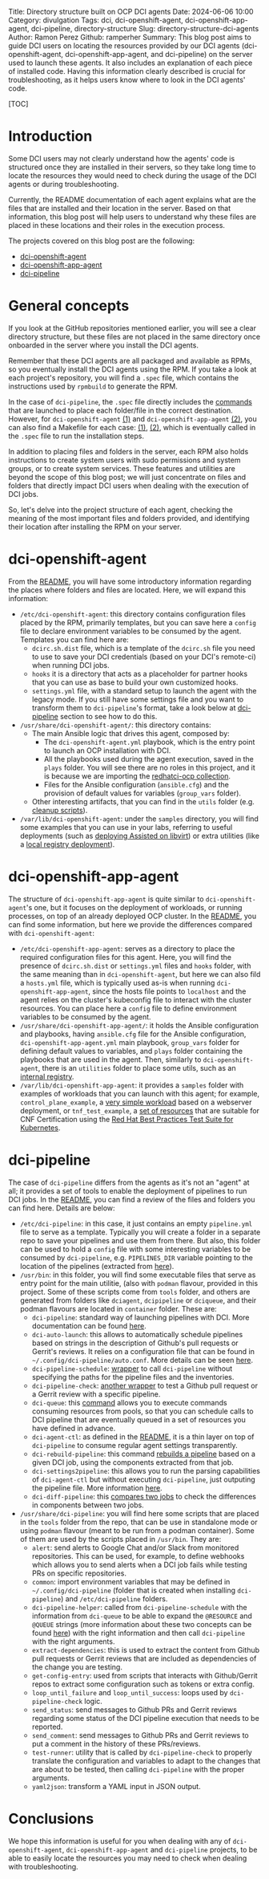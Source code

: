 Title: Directory structure built on OCP DCI agents
Date: 2024-06-06 10:00
Category: divulgation
Tags: dci, dci-openshift-agent, dci-openshift-app-agent, dci-pipeline, directory-structure
Slug: directory-structure-dci-agents
Author: Ramon Perez
Github: ramperher
Summary: This blog post aims to guide DCI users on locating the resources provided by our DCI agents (dci-openshift-agent, dci-openshift-app-agent, and dci-pipeline) on the server used to launch these agents. It also includes an explanation of each piece of installed code. Having this information clearly described is crucial for troubleshooting, as it helps users know where to look in the DCI agents' code.

[TOC]

# Introduction

Some DCI users may not clearly understand how the agents' code is structured once they are installed in their servers, so they take long time to locate the resources they would need to check during the usage of the DCI agents or during troubleshooting.

Currently, the README documentation of each agent explains what are the files that are installed and their location in the server. Based on that information, this blog post will help users to understand why these files are placed in these locations and their roles in the execution process.

The projects covered on this blog post are the following:

- [dci-openshift-agent](https://github.com/redhat-cip/dci-openshift-agent)
- [dci-openshift-app-agent](https://github.com/redhat-cip/dci-openshift-app-agent)
- [dci-pipeline](https://github.com/redhat-cip/dci-pipeline)

# General concepts

If you look at the GitHub repositories mentioned earlier, you will see a clear directory structure, but these files are not placed in the same directory once onboarded in the server where you install the DCI agents.

Remember that these DCI agents are all packaged and available as RPMs, so you eventually install the DCI agents using the RPM. If you take a look at each project's repository, you will find a `.spec` file, which contains the instructions used by `rpmbuild` to generate the RPM.

In the case of `dci-pipeline`, the `.spec` file directly includes the [commands](https://github.com/redhat-cip/dci-pipeline/blob/master/dci-pipeline.spec) that are launched to place each folder/file in the correct destination. However, for `dci-openshift-agent` [(1)](https://github.com/redhat-cip/dci-openshift-agent/blob/master/dci-openshift-agent.spec) and `dci-openshift-app-agent` [(2)](https://github.com/redhat-cip/dci-openshift-app-agent/blob/master/dci-openshift-app-agent.spec), you can also find a Makefile for each case: [(1)](https://github.com/redhat-cip/dci-openshift-agent/blob/master/Makefile), [(2)](https://github.com/redhat-cip/dci-openshift-app-agent/blob/master/Makefile), which is eventually called in the `.spec` file to run the installation steps.

In addition to placing files and folders in the server, each RPM also holds instructions to create system users with sudo permissions and system groups, or to create system services. These features and utilities are beyond the scope of this blog post; we will just concentrate on files and folders that directly impact DCI users when dealing with the execution of DCI jobs.

So, let's delve into the project structure of each agent, checking the meaning of the most important files and folders provided, and identifying their location after installing the RPM on your server.

# dci-openshift-agent

From the [README](https://github.com/redhat-cip/dci-openshift-agent/?tab=readme-ov-file#folders-and-files-location), you will have some introductory information regarding the places where folders and files are located. Here, we will expand this information:

- `/etc/dci-openshift-agent`: this directory contains configuration files placed by the RPM, primarily templates, but you can save here a `config` file to declare environment variables to be consumed by the agent. Templates you can find here are:
    - `dcirc.sh.dist` file, which is a template of the `dcirc.sh` file you need to use to save your DCI credentials (based on your DCI's remote-ci) when running DCI jobs.
    - `hooks` it is a directory that acts as a placeholder for partner hooks that you can use as base to build your own customized hooks.
    - `settings.yml` file, with a standard setup to launch the agent with the legacy mode. If you still have some settings file and you want to transform them to `dci-pipeline`'s format, take a look below at [dci-pipeline](#dci-pipeline) section to see how to do this.
- `/usr/share/dci-openshift-agent/`: this directory contains:
    - The main Ansible logic that drives this agent, composed by:
        - The `dci-openshift-agent.yml` playbook, which is the entry point to launch an OCP installation with DCI.
        - All the playbooks used during the agent execution, saved in the `plays` folder. You will see there are no roles in this project, and it is because we are importing the [redhatci-ocp collection](https://github.com/redhatci/ansible-collection-redhatci-ocp).
        - Files for the Ansible configuration (`ansible.cfg`) and the provision of default values for variables (`group_vars` folder).
    - Other interesting artifacts, that you can find in the `utils` folder (e.g. [cleanup scripts](https://github.com/redhat-cip/dci-openshift-agent/tree/master/utils/cleanup-scripts)).
- `/var/lib/dci-openshift-agent`: under the `samples` directory, you will find some examples that you can use in your labs, referring to useful deployments (such as [deploying Assisted on libvirt](https://github.com/redhat-cip/dci-openshift-agent/tree/master/samples/assisted_on_libvirt)) or extra utilities (like a [local registry deployment](https://github.com/redhat-cip/dci-openshift-agent/tree/master/samples/roles/local-registry)).

# dci-openshift-app-agent

The structure of `dci-openshift-app-agent` is quite similar to `dci-openshift-agent`'s one, but it focuses on the deployment of workloads, or running processes, on top of an already deployed OCP cluster. In the [README](https://github.com/redhat-cip/dci-openshift-app-agent?tab=readme-ov-file#folders-and-files-location), you can find some information, but here we provide the differences compared with `dci-openshift-agent`:

- `/etc/dci-openshift-app-agent`: serves as a directory to place the required configuration files for this agent. Here, you will find the presence of `dcirc.sh.dist` or `settings.yml` files and `hooks` folder, with the same meaning than in `dci-openshift-agent`, but here we can also fild a `hosts.yml` file, which is typically used as-is when running `dci-openshift-app-agent`, since the hosts file points to `localhost` and the agent relies on the cluster's kubeconfig file to interact with the cluster resources. You can place here a `config` file to define environment variables to be consumed by the agent.
- `/usr/share/dci-openshift-app-agent/`: it holds the Ansible configuration and playbooks, having `ansible.cfg` file for the Ansible configuration, `dci-openshift-app-agent.yml` main playbook, `group_vars` folder for defining default values to variables, and `plays` folder containing the playbooks that are used in the agent. Then, similarly to `dci-openshift-agent`, there is an `utilities` folder to place some utils, such as an [internal registry](https://github.com/redhat-cip/dci-openshift-app-agent/tree/master/utilities/internal-registry).
- `/var/lib/dci-openshift-app-agent`: it provides a `samples` folder with examples of workloads that you can launch with this agent; for example, `control_plane_example`, a [very simple workload](https://github.com/redhat-cip/dci-openshift-app-agent/tree/master/samples/control_plane_example) based on a webserver deployment, or `tnf_test_example`, a [set of resources](https://github.com/redhat-cip/dci-openshift-app-agent/tree/master/samples/tnf_test_example) that are suitable for CNF Certification using the [Red Hat Best Practices Test Suite for Kubernetes](https://github.com/test-network-function/cnf-certification-test).

# dci-pipeline

The case of `dci-pipeline` differs from the agents as it's not an "agent" at all; it provides a set of tools to enable the deployment of pipelines to run DCI jobs. In the [README](https://github.com/redhat-cip/dci-pipeline?tab=readme-ov-file#folders-and-files-location), you can find a review of the files and folders you can find here. Details are below:

- `/etc/dci-pipeline`: in this case, it just contains an empty `pipeline.yml` file to serve as a template. Typically you will create a folder in a separate repo to save your pipelines and use them from there. But also, this folder can be used to hold a `config` file with some interesting variables to be consumed by `dci-pipeline`, e.g. `PIPELINES_DIR` variable pointing to the location of the pipelines (extracted from [here](https://github.com/redhat-cip/dci-pipeline/tree/master?tab=readme-ov-file#dci-pipeline-schedule)).
- `/usr/bin`: in this folder, you will find some executable files that serve as entry point for the main utilitie, (also with `podman` flavour, provided in this project. Some of these scripts come from `tools` folder, and others are generated from folders like `dciagent`, `dcipipeline` or `dciqueue`, and their podman flavours are located in `container` folder. These are:
    - `dci-pipeline`: standard way of launching pipelines with DCI. More documentation can be found [here](https://github.com/redhat-cip/dci-pipeline/tree/master?tab=readme-ov-file#dci-pipeline-command).
    - `dci-auto-launch`: this allows to automatically schedule pipelines based on strings in the description of Github's pull requests or Gerrit's reviews. It relies on a configuration file that can be found in `~/.config/dci-pipeline/auto.conf`. More details can be seen [here](https://github.com/redhat-cip/dci-pipeline/tree/master?tab=readme-ov-file#dci-auto-launch).
    - `dci-pipeline-schedule`: [wrapper](https://github.com/redhat-cip/dci-pipeline/tree/master?tab=readme-ov-file#dci-pipeline-schedule) to call `dci-pipeline` without specifying the paths for the pipeline files and the inventories.
    - `dci-pipeline-check`: [another wrapper](https://github.com/redhat-cip/dci-pipeline/tree/master?tab=readme-ov-file#dci-pipeline-check) to test a Github pull request or a Gerrit review with a specific pipeline.
    - `dci-queue`: this [command](/https://github.com/redhat-cip/dci-pipeline/tree/master?tab=readme-ov-file#dci-queue-command) allows you to execute commands consuming resources from pools, so that you can schedule calls to DCI pipeline that are eventually queued in a set of resources you have defined in advance.
    - `dci-agent-ctl`: as defined in the [README](https://github.com/redhat-cip/dci-pipeline/tree/master?tab=readme-ov-file#dci-agent-ctl), it is a thin layer on top of `dci-pipeline` to consume regular agent settings transparently.
    - `dci-rebuild-pipeline`: this command [rebuilds a pipeline](https://github.com/redhat-cip/dci-pipeline/tree/master?tab=readme-ov-file#how-to-rebuild-a-pipeline) based on a given DCI job, using the components extracted from that job.
    - `dci-settings2pipeline`: this allows you to run the parsing capabilities of `dci-agent-ctl` but without executing `dci-pipeline`, just outputing the pipeline file. More information [here](https://github.com/redhat-cip/dci-pipeline/tree/master?tab=readme-ov-file#dci-settings2pipeline).
    - `dci-diff-pipeline`: this [compares two jobs](https://github.com/redhat-cip/dci-pipeline/tree/master?tab=readme-ov-file#how-to-see-components-diff-between-two-pipelines) to check the differences in components between two jobs.
- `/usr/share/dci-pipeline`: you will find here some scripts that are placed in the `tools` folder from the repo, that can be use in standalone mode or using `podman` flavour (meant to be run from a podman container). Some of them are used by the scripts placed in `/usr/bin`. They are:
    - `alert`: send alerts to Google Chat and/or Slack from monitored repositories. This can be used, for example, to define webhooks which allows you to send alerts when a DCI job fails while testing PRs on specific repositories.
    - `common`: import environment variables that may be defined in `~/.config/dci-pipeline` (folder that is created when installing `dci-pipeline`) and `/etc/dci-pipeline` folders.
    - `dci-pipeline-helper`: called from `dci-pipeline-schedule` with the information from `dci-queue` to be able to expand the `@RESOURCE` and `@QUEUE` strings (more information about these two concepts can be found [here](https://github.com/redhat-cip/dci-pipeline/tree/master?tab=readme-ov-file#link-between-dci-pipeline-and-dci-queue-queue-and-resource)) with the right information and then call `dci-pipeline` with the right arguments.
    - `extract-dependencies`: this is used to extract the content from Github pull requests or Gerrit reviews that are included as dependencies of the change you are testing.
    - `get-config-entry`: used from scripts that interacts with Github/Gerrit repos to extract some configuration such as tokens or extra config.
    - `loop_until_failure` and `loop_until_success`: loops used by `dci-pipeline-check` logic.
    - `send_status`: send messages to Github PRs and Gerrit reviews regarding some status of the DCI pipeline execution that needs to be reported.
    - `send_comment`: send messages to Github PRs and Gerrit reviews to put a comment in the history of these PRs/reviews.
    - `test-runner`: utility that is called by `dci-pipeline-check` to properly translate the configuration and variables to adapt to the changes that are about to be tested, then calling `dci-pipeline` with the proper arguments.
    - `yaml2json`: transform a YAML input in JSON output.

# Conclusions

We hope this information is useful for you when dealing with any of `dci-openshift-agent`, `dci-openshift-app-agent` and `dci-pipeline` projects, to be able to easily locate the resources you may need to check when dealing with troubleshooting.
